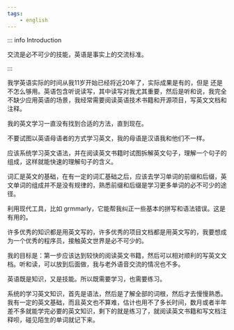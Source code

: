 ```yaml
---
tags:
    - english
---
```


::: info Introduction

交流是必不可少的技能，英语是事实上的交流标准。

:::

我学英语实际的时间从我11岁开始已经将近20年了，实际成果是有的，但是 还是不怎么够用。英语包含听说读写，其中读写对我尤其重要，然后是听和说，我完全不缺少应用英语的场景，我经常需要阅读英语技术书籍和开源项目，写英文文档和注释。

我的英文学习一直没有找到合适的方法，直到现在。

不要试图以英语母语者的方式学习英文，我的母语是汉语我和他们不一样。

应该系统学习英文语法，并在阅读英文书籍时试图拆解英文句子，理解一个句子的组成，这样就能快速的理解句子的含义。

词汇是英文的基础，在有一定的词汇基础之后，应该去学习单词的前缀和后缀，英文单词的组成并不是没有规律的，熟悉前缀和后缀是学习更多单词的必不可少的途径。

利用现代工具，比如 grmmarly，它能帮我纠正一些基本的拼写和语法错误。这是有用的。

许多优秀的知识都是用英文写的，许多优秀的项目文档都是用英文写的，我要想成为一个优秀的程序员，接触英文世界是必不可少的。

我的目标是：第一步应该达到较快的阅读英文书籍，然后可以相对顺利的写英文文档。听和读，可以放到后面做，我与老外语音交流的情况也不多。


英语既是知识，又是技能。所以既需要学习，也需要练习。

系统的学习英文知识，首先是语法，然后是了解全部的词根，然后才去慢慢熟悉。
我有一定的英文基础，而且英文也不算难，估计也用不了多长时间，数月或者半年差不多就能学完必要的英文知识，剩下的就是练习了，就阅读英文书籍和写文档注释呗，碰见陌生的单词就记下来。
